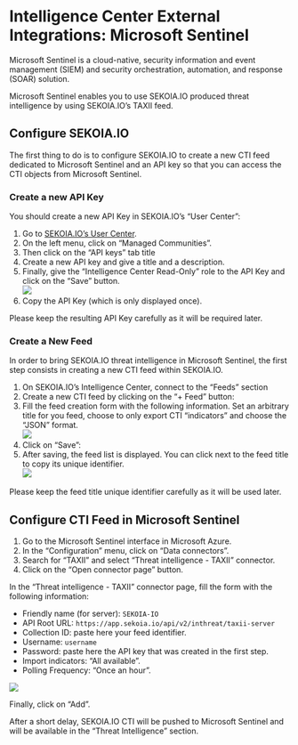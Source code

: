 # Intelligence Center External Integrations: Microsoft Sentinel

Microsoft Sentinel is a cloud-native, security information and event management (SIEM) and security orchestration, automation, and response (SOAR) solution.

Microsoft Sentinel enables you to use SEKOIA.IO produced threat intelligence by using SEKOIA.IO’s TAXII feed.

## Configure SEKOIA.IO

The first thing to do is to configure SEKOIA.IO to create a new CTI feed dedicated to Microsoft Sentinel and an API key so that you can access the CTI objects from Microsoft Sentinel.

### Create a new API Key

You should create a new API Key in SEKOIA.IO’s “User Center”:

1. Go to [SEKOIA.IO’s User Center](https://app.sekoia.io/user/profile).
2. On the left menu, click on “Managed Communities”.
3. Then click on the “API keys” tab title
4. Create a new API key and give a title and a description.
5. Finally, give the “Intelligence Center Read-Only” role to the API Key and click on the “Save” button.<br/>
![](/assets/intelligence_center/apikey_create.png)
6. Copy the API Key (which is only displayed once).

Please keep the resulting API Key carefully as it will be required later.

### Create a New Feed

In order to bring SEKOIA.IO threat intelligence in Microsoft Sentinel, the first step consists in creating a new CTI feed within SEKOIA.IO.

1. On SEKOIA.IO’s Intelligence Center, connect to the “Feeds” section
2. Create a new CTI feed by clicking on the “+ Feed” button:
3. Fill the feed creation form with the following information. Set an arbitrary title for you feed, choose to only export CTI “indicators” and choose the “JSON” format.<br/>
![](/assets/intelligence_center/create_feeds_form.png)
4. Click on “Save”:
5. After saving, the feed list is displayed. You can click next to the feed title to copy its unique identifier.<br/>
![](/assets/intelligence_center/create_feeds_copy-id.png)

Please keep the feed title unique identifier carefully as it will be used later.

## Configure CTI Feed in Microsoft Sentinel

1. Go to the Microsoft Sentinel interface in Microsoft Azure.
2. In the “Configuration” menu, click on “Data connectors”.
3. Search for “TAXII” and select “Threat intelligence - TAXII” connector.
4. Click on the “Open connector page” button.

In the “Threat intelligence - TAXII” connector page, fill the form with the following information:

- Friendly name (for server): `SEKOIA-IO`
- API Root URL: `https://app.sekoia.io/api/v2/inthreat/taxii-server`
- Collection ID: paste here your feed identifier.
- Username: `username`
- Password: paste here the API key that was created in the first step.
- Import indicators: “All available”.
- Polling Frequency: “Once an hour”.

![](/assets/intelligence_center/sentinel-configure-cti-feed.png)

Finally, click on “Add”.

After a short delay, SEKOIA.IO CTI will be pushed to Microsoft Sentinel and will be available in the “Threat Intelligence” section.
